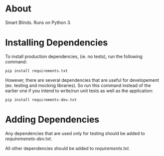 # About

Smart Blinds. Runs on Python 3.

# Installing Dependencies

To install production dependencies, (ie. no tests), run the following command:

`pip install requirements.txt`

However, there are several dependencies that are useful for developement (ex. testing and mocking libraries). So run this command instead of the earlier one if you intend to write/run unit tests as well as the application:

`pip install requirements-dev.txt`

# Adding Dependencies

Any dependencies that are used only for testing should be added to *requiremenets-dev.txt*.

All other dependencies should be added to *requirements.txt*.

